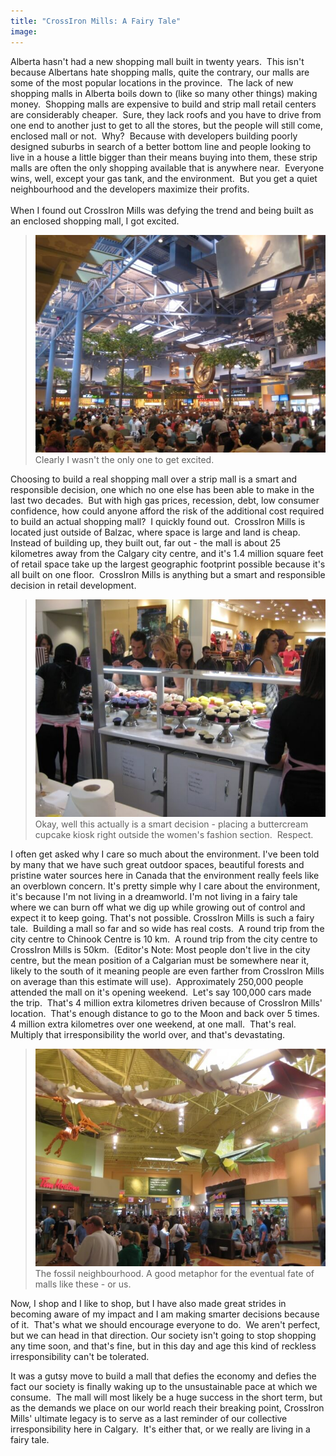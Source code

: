 ```yaml
---
title: "CrossIron Mills: A Fairy Tale"
image:
---
```

<p>Alberta hasn't had a new shopping mall built in twenty years.&nbsp; This isn't because Albertans hate shopping malls, quite the contrary, our malls are some of the most popular locations in the province.&nbsp; The lack of new shopping malls in Alberta boils down to (like so many other things) making money.&nbsp; Shopping malls are expensive to build and strip mall retail centers are considerably cheaper.&nbsp; Sure, they lack roofs and you have to drive from one end to another just to get to all the stores, but the people will still come, enclosed mall or not.&nbsp; Why?&nbsp; Because with developers building poorly designed suburbs in search of a better bottom line and people looking to live in a house a little bigger than their means buying into them, these strip malls are often the only shopping available that is anywhere near.&nbsp; Everyone wins, well, except your gas tank, and the environment.&nbsp; But you get a quiet neighbourhood and the developers maximize their profits.<br /><br />When I found out CrossIron Mills was defying the trend and being built as an enclosed shopping mall, I got excited.</p><!-- pagebreak -->
<blockquote><img src="../file/post/crossiron_mills/food_court.jpg" alt="" /><br />Clearly I wasn't the only one to get excited.</blockquote>
<p>Choosing to build a real shopping mall over a strip mall is a smart and responsible decision, one which no one else has been able to make in the last two decades.&nbsp; But with high gas prices, recession, debt, low consumer confidence, how could anyone afford the risk of the additional cost required to build an actual shopping mall?&nbsp; I quickly found out.&nbsp; CrossIron Mills is located just outside of Balzac, where space is large and land is cheap. Instead of building up, they built out, far out - the mall is about 25 kilometres away from the Calgary city centre, and it's 1.4 million square feet of retail space take up the largest geographic footprint possible because it's all built on one floor.&nbsp; CrossIron Mills is anything but a smart and responsible decision in retail development.</p>
<blockquote><img src="../file/post/crossiron_mills/cupcakes.jpg" alt="" /><br />Okay, well this actually is a smart decision - placing a buttercream cupcake kiosk right outside the women's fashion section.&nbsp; Respect.</blockquote>
<p>I often get asked why I care so much about the environment. I've been told by many that we have such great outdoor spaces, beautiful forests and pristine water sources here in Canada that the environment really feels like an overblown concern. It's pretty simple why I care about the environment, it's because I'm not living in a dreamworld. I'm not living in a fairy tale where we can burn off what we dig up while growing out of control and expect it to keep going. That's not possible. CrossIron Mills is such a fairy tale.&nbsp; Building a mall so far and so wide has real costs.&nbsp; A round trip from the city centre to Chinook Centre is 10 km.&nbsp; A round trip from the city centre to CrossIron Mills is 50km.&nbsp; (Editor's Note: Most people don't live in the city centre, but the mean position of a Calgarian must be somewhere near it, likely to the south of it meaning people are even farther from CrossIron Mills on average than this estimate will use).&nbsp; Approximately 250,000 people attended the mall on it's opening weekend.&nbsp; Let's say 100,000 cars made the trip.&nbsp; That's 4 million extra kilometres driven because of CrossIron Mills' location.&nbsp; That's enough distance to go to the Moon and back over 5 times. 4 million extra kilometres over one weekend, at one mall.&nbsp; That's real.&nbsp; Multiply that irresponsibility the world over, and that's devastating.</p>
<blockquote><img src="../file/post/crossiron_mills/fossils.jpg" alt="" /><br />The fossil neighbourhood.  A good metaphor for the eventual fate of malls like these - or us.</blockquote>
<p>Now, I shop and I like to shop, but I have also made great strides in becoming aware of my impact and I am making smarter decisions because of it.&nbsp; That's what we should encourage everyone to do.&nbsp; We aren't perfect, but we can head in that direction. Our society isn't going to stop shopping any time soon, and that's fine, but in this day and age this kind of reckless irresponsibility can't be tolerated.</p>
<p>It was a gutsy move to build a mall that defies the economy and defies the fact our society is finally waking up to the unsustainable pace at which we consume.&nbsp; The mall will most likely be a huge success in the short term, but as the demands we place on our world reach their breaking point, CrossIron Mills' ultimate legacy is to serve as a last reminder of our collective irresponsibility here in Calgary.&nbsp; It's either that, or we really are living in a fairy tale.</p>
